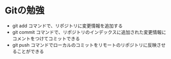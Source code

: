 # Gitの勉強
- git add コマンドで、リポジトリに変更情報を追加する
- git commit コマンドで、リポジトリのインデックスに追加された変更情報にコメントをつけてコミットできる
- git push コマンドでローカルのコミットをリモートのリポジトリに反映させることができる
